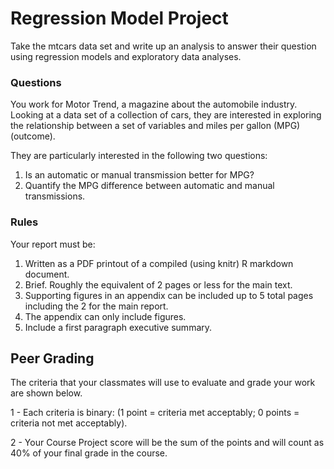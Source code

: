 # Regression Model Project

Take the mtcars data set and write up an analysis to answer their question using regression models and exploratory data analyses.

### Questions
You work for Motor Trend, a magazine about the automobile industry. Looking at a data set of a collection of cars, they are interested in exploring the relationship between a set of variables and miles per gallon (MPG) (outcome). 

They are particularly interested in the following two questions:

1. Is an automatic or manual transmission better for MPG?
2. Quantify the MPG difference between automatic and manual transmissions.

### Rules

Your report must be:

1. Written as a PDF printout of a compiled (using knitr) R markdown document.
2. Brief. Roughly the equivalent of 2 pages or less for the main text. 
3. Supporting figures in an appendix can be included up to 5 total pages including the 2 for the main report. 
4. The appendix can only include figures.
3. Include a first paragraph executive summary.

## Peer Grading

The criteria that your classmates will use to evaluate and grade your work are shown below.

1 - Each criteria is binary: (1 point = criteria met acceptably; 0 points = criteria not met acceptably).

2 - Your Course Project score will be the sum of the points and will count as 40% of your final grade in the course.
